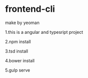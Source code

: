 # frontend-cli

make by yeoman

1.this is a angular and typesript project

2.npm install

3.tsd install

4.bower install

5.gulp serve
